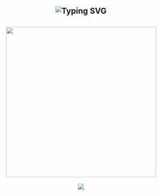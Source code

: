 <h2 align="center"><img src="https://camo.githubusercontent.com/b00f5e4b76c0562805f1839ffc8fc41b31d76079f40ec758e9741b3bf365b53b/68747470733a2f2f726561646d652d747970696e672d7376672e6865726f6b756170702e636f6d3f666f6e743d506163696669636f2670617573653d3130303026636f6c6f723d434130354333266261636b67726f756e643d36394646323030302663656e7465723d74727565267643656e7465723d74727565267265706561743d66616c73652677696474683d343335266c696e65733d536f6369616c2b4d656469612773" alt="Typing SVG" data-canonical-src="https://readme-typing-svg.herokuapp.com?font=Pacifico&amp;pause=1000&amp;color=CA05C3&amp;background=69FF2000&amp;center=true&amp;vCenter=true&amp;repeat=false&amp;width=435&amp;lines=İletişim Bilgilerim" style="max-width: 100%;"></h2> 

<h2 align="center">
 <a href="https://discord.com/users/952214954931544164"><img  width="400px" src="https://lanyard.kyrie25.me/api/952214954931544164?decoration=true&useDisplayName=true&animationDuration=2s&waveColor=053B50&imgStyle=square&imgBorderRadius=16px&bg=DD272700&idleMessage=İsmet+Pasham+where+is+islands"></a>
 </h2>

<center>
 
 ![](https://komarev.com/ghpvc/?username=Nemtycim&color=blue)</center>

